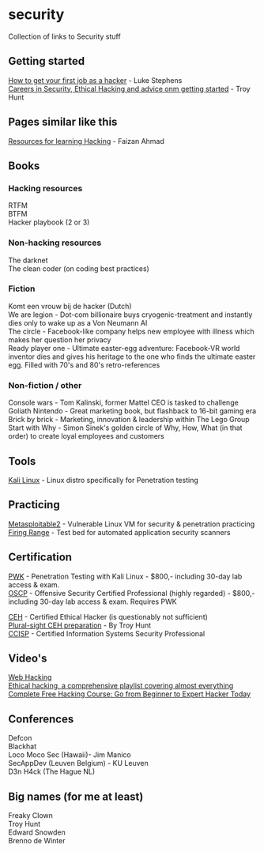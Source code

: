 # security
Collection of links to Security stuff


## Getting started
[How to get your first job as a hacker](https://medium.com/@hakluke/how-to-get-your-first-job-as-a-hacker-7c1f5c4bf4b3) - Luke Stephens<br>
[Careers in Security, Ethical Hacking and advice onm getting started](https://www.troyhunt.com/careers-in-security-ethical-hacking-and-advice-on-where-to-get-started/) - Troy Hunt<br>



## Pages similar like this
[Resources for learning Hacking](https://github.com/faizann24/Resources-for-learning-Hacking) - Faizan Ahmad


## Books

### Hacking resources
RTFM<br>
BTFM<br>
Hacker playbook (2 or 3)<br>

### Non-hacking resources
The darknet<br>
The clean coder (on coding best practices)<br>

### Fiction
Komt een vrouw bij de hacker (Dutch)<br>
We are legion - Dot-com billionaire buys cryogenic-treatment and instantly dies only to wake up as a Von Neumann AI<br>
The circle - Facebook-like company helps new employee with illness which makes her question her privacy<br>
Ready player one - Ultimate easter-egg adventure: Facebook-VR world inventor dies and gives his heritage to the one who finds the ultimate easter egg. Filled with 70's and 80's retro-references<br>

### Non-fiction / other
Console wars - Tom Kalinski, former Mattel CEO is tasked to challenge Goliath Nintendo - Great marketing book, but flashback to 16-bit gaming era<br>
Brick by brick - Marketing, innovation & leadership within The Lego Group<br>
Start with Why - Simon Sinek's golden circle of Why, How, What (in that order) to create loyal employees and customers<br>



## Tools
[Kali Linux](https://www.kali.org/downloads/) - Linux distro specifically for Penetration testing



## Practicing
[Metasploitable2](https://sourceforge.net/projects/metasploitable/files/Metasploitable2/) - Vulnerable Linux VM for security & penetration practicing<br>
[Firing Range](https://public-firing-range.appspot.com/) - Test bed for automated application security scanners<br>


## Certification
[PWK](https://www.offensive-security.com/information-security-training/penetration-testing-training-kali-linux/) - Penetration Testing with Kali Linux - $800,- including 30-day lab access & exam.<br>
[OSCP](https://www.offensive-security.com/information-security-certifications/oscp-offensive-security-certified-professional/) - Offensive Security Certified Professional (highly regarded) - $800,- including 30-day lab access & exam. Requires PWK<br>

[CEH](http://www.firebrandtraining.co.uk/courses/ec_council/ceh/hacking.asp#fast-metro) - Certified Ethical Hacker (is questionably not sufficient)<br>
[Plural-sight CEH preparation](https://www.pluralsight.com/paths/ethical-hacking) - By Troy Hunt<br> 
[CCISP](http://www.firebrandtraining.co.uk/uk/cissp.asp#fast-metro) - Certified Information Systems Security Professional


## Video's
[Web Hacking](https://www.youtube.com/playlist?list=PLJM73L2pQRd4lXBZjsHAmeEqsn5pENXxN)<br>
[Ethical hacking, a comprehensive playlist covering almost everything](https://www.youtube.com/playlist?list=PLkRo97mCIn9lgvE7AskNsmwJVOlJX2zaI)<br>
[Complete Free Hacking Course: Go from Beginner to Expert Hacker Today](https://www.youtube.com/watch?v=7nF2BAfWUEg)<br>


## Conferences
Defcon<br>
Blackhat<br>
Loco Moco Sec (Hawaii)- Jim Manico<br>
SecAppDev (Leuven Belgium) - KU Leuven<br>
D3n H4ck (The Hague NL)<br>


## Big names (for me at least)
Freaky Clown<br>
Troy Hunt<br>
Edward Snowden<br>
Brenno de Winter<br>